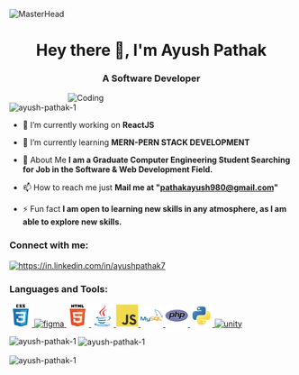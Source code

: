 ![MasterHead](https://static.wixstatic.com/media/2c778e_89d09c380b7b4a09bcdbcb329c4734b3~mv2.gif)
<h1 align="center">Hey there 👋, I'm Ayush Pathak</h1>
<h3 align="center">A Software Developer</h3>
<img align="right" alt="Coding" width="400" src="https://cdn.dribbble.com/users/1162077/screenshots/5403918/focus-animation.gif">
<p align="left"> <img src="https://komarev.com/ghpvc/?username=ayush-pathak-1&label=Profile%20views&color=0e75b6&style=flat" alt="ayush-pathak-1" /> </p>

- 🔭 I’m currently working on **ReactJS**

- 🌱 I’m currently learning **MERN-PERN STACK DEVELOPMENT**

- 💬 About Me **I am a Graduate Computer Engineering Student Searching for Job in the Software & Web Development Field.**

- 📫 How to reach me just **Mail me at "pathakayush980@gmail.com"**

- ⚡ Fun fact **I am open to learning new skills in any atmosphere, as I am able to explore new skills.**

<h3 align="left">Connect with me:</h3>
<p align="left">
<a href="https://www.linkedin.com/in/ayushpathak7" target="blank"><img align="center" src="https://raw.githubusercontent.com/rahuldkjain/github-profile-readme-generator/master/src/images/icons/Social/linked-in-alt.svg" alt="https://in.linkedin.com/in/ayushpathak7" height="30" width="40" /></a>
</p>

<h3 align="left">Languages and Tools:</h3>
<p align="left"><a href="https://www.w3schools.com/cpp/" target="_blank" rel="noreferrer"> <img src="https://raw.githubusercontent.com/devicons/devicon/master/icons/css3/css3-original-wordmark.svg" alt="css3" width="40" height="40"/> </a> <a href="https://www.figma.com/" target="_blank" rel="noreferrer"> <img src="https://www.vectorlogo.zone/logos/figma/figma-icon.svg" alt="figma" width="40" height="40"/> </a> <a href="https://www.w3.org/html/" target="_blank" rel="noreferrer"> <img src="https://raw.githubusercontent.com/devicons/devicon/master/icons/html5/html5-original-wordmark.svg" alt="html5" width="40" height="40"/> </a> <a href="https://www.java.com" target="_blank" rel="noreferrer"> <img src="https://raw.githubusercontent.com/devicons/devicon/master/icons/java/java-original.svg" alt="java" width="40" height="40"/> </a> <a href="https://developer.mozilla.org/en-US/docs/Web/JavaScript" target="_blank" rel="noreferrer"> <img src="https://raw.githubusercontent.com/devicons/devicon/master/icons/javascript/javascript-original.svg" alt="javascript" width="40" height="40"/> </a> <a href="https://kotlinlang.org" target="_blank" rel="noreferrer"><img src="https://raw.githubusercontent.com/devicons/devicon/master/icons/mysql/mysql-original-wordmark.svg" alt="mysql" width="40" height="40"/> </a> <a href="https://www.php.net" target="_blank" rel="noreferrer"> <img src="https://raw.githubusercontent.com/devicons/devicon/master/icons/php/php-original.svg" alt="php" width="40" height="40"/> </a> <a href="https://www.python.org" target="_blank" rel="noreferrer"> <img src="https://raw.githubusercontent.com/devicons/devicon/master/icons/python/python-original.svg" alt="python" width="40" height="40"/> </a> <a href="https://unity.com/" target="_blank" rel="noreferrer"> <img src="https://www.vectorlogo.zone/logos/unity3d/unity3d-icon.svg" alt="unity" width="40" height="40"/> </a> </p>

<p><img align="left" src="https://github-readme-stats.vercel.app/api/top-langs?username=ayush-pathak-1&show_icons=true&locale=en&layout=compact" alt="ayush-pathak-1" /></p>

<p>&nbsp;<img align="center" src="https://github-readme-stats.vercel.app/api?username=ayush-pathak-1&show_icons=true&locale=en" alt="ayush-pathak-1" /></p>

<p><img align="center" src="https://github-readme-streak-stats.herokuapp.com/?user=ayush-pathak-1&" alt="ayush-pathak-1" /></p>
